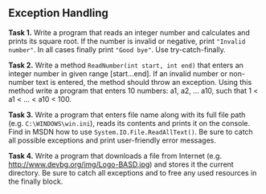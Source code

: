 ## Exception Handling

**Task 1.** Write a program that reads an integer number and calculates and prints its square root. If the number is invalid or negative, print `"Invalid number"`. In all cases finally print `"Good bye"`. Use try-catch-finally.

**Task 2.** Write a method `ReadNumber(int start, int end)` that enters an integer number in given range [start...end]. If an invalid number or non-number text is entered, the method should throw an exception. Using this method write a program that enters 10 numbers: a1, a2, ... a10, such that 1 < a1 < ... < a10 < 100.

**Task 3.** Write a program that enters file name along with its full file path (e.g. `C:\WINDOWS\win.ini`), reads its contents and prints it on the console. Find in MSDN how to use `System.IO.File.ReadAllText()`. Be sure to catch all possible exceptions and print user-friendly error messages.

**Task 4.** Write a program that downloads a file from Internet (e.g. http://www.devbg.org/img/Logo-BASD.jpg) and stores it the current directory. Be sure to catch all exceptions and to free any used resources in the finally block.
